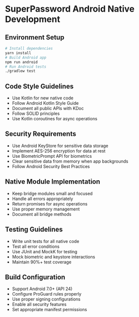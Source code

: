 # SuperPassword Android Native Development

## Environment Setup
```bash
# Install dependencies
yarn install
# Build Android app
npm run android
# Run Android tests
./gradlew test
```

## Code Style Guidelines
- Use Kotlin for new native code
- Follow Android Kotlin Style Guide
- Document all public APIs with KDoc
- Follow SOLID principles
- Use Kotlin coroutines for async operations

## Security Requirements
- Use Android KeyStore for sensitive data storage
- Implement AES-256 encryption for data at rest
- Use BiometricPrompt API for biometrics
- Clear sensitive data from memory when app backgrounds
- Follow Android Security Best Practices

## Native Module Implementation
- Keep bridge modules small and focused
- Handle all errors appropriately
- Return promises for async operations
- Use proper memory management
- Document all bridge methods

## Testing Guidelines
- Write unit tests for all native code
- Test all error conditions
- Use JUnit and MockK for testing
- Mock biometric and keystore interactions
- Maintain 90%+ test coverage

## Build Configuration
- Support Android 7.0+ (API 24)
- Configure ProGuard rules properly
- Use proper signing configurations
- Enable all security features
- Set appropriate manifest permissions